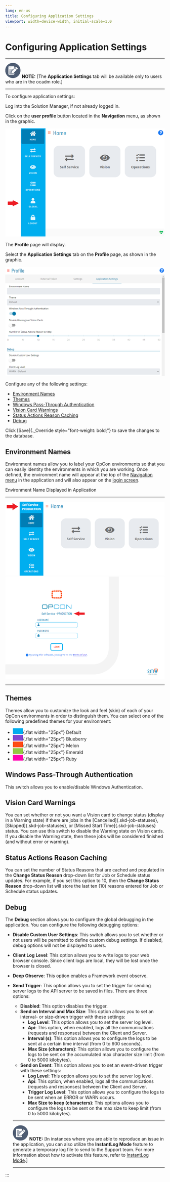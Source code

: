 ```yaml
---
lang: en-us
title: Configuring Application Settings
viewport: width=device-width, initial-scale=1.0
---
```


# Configuring Application Settings

  -------------------------------------------------------------------------------------------------------------------------------- ---------------------------------------------------------------------------------------------------------------------
  ![White pencil/paper icon on gray circular background](../../../Resources/Images/note-icon(48x48).png "Note icon")   **NOTE:** [The **Application Settings** tab will be available only to users who are in the ocadm role.]
  -------------------------------------------------------------------------------------------------------------------------------- ---------------------------------------------------------------------------------------------------------------------

To configure application settings:

Log into the Solution Manager, if not already logged in.

Click on the **user profile** button located in the **Navigation** menu,
as shown in the graphic.

![User Profile Button](../../../Resources/Images/SM/User-Profile-Button.png "User Profile Button")

The **Profile** page will display.

Select the **Application Settings** tab on the **Profile** page, as
shown in the graphic.

![Profile Application Settings Tab](../../../Resources/Images/SM/Profile-Application-Settings-Tab.png "Profile Application Settings Tab")

Configure any of the following settings:

- [Environment Names](#Environm)
- [Themes](#Themes)
- [Windows Pass-Through Authentication](#Windows)
- [Vision Card Warnings](#Vision)
- [Status Actions Reason Caching](#Status)
- [Debug](#Debug)

Click [Save]{._Override style="font-weight: bold;"} to save the changes to the database.

## Environment Names

Environment names allow you to label your OpCon environments so that you
can easily identity the environments in which you are working. Once
defined, the environment name will appear at the top of the [Navigation menu](SM-UI-Layout.md#Navigati) in the application and will also
appear on the [login screen](Logging-In.md#Solution_Manager_Login_Screen).

Environment Name Displayed in Application

  -------------------------------------------------------------------------------------------------------------------------- ---------------------------------------------------------------------------------------------------------------------------
   ![Define Environment Name](../../../Resources/Images/SM/Defined-Env-Name.png "Defined Enviroment Name")   ![Define Environment Name](../../../Resources/Images/SM/Defined-Env-Name2.png "Defined Enviroment Name")
  -------------------------------------------------------------------------------------------------------------------------- ---------------------------------------------------------------------------------------------------------------------------

## Themes

Themes allow you to customize the look and feel (skin) of each of your
OpCon environments in order to distinguish them. You can select one of
the following predefined themes for your environment:

- ![Default Theme     Swatch](../../../Resources/Images/SM/SM-theme_defaultswatch.png "Default Theme Swatch"){.flat
    width="25px"} Default
- ![Blueberry Theme     Swatch](../../../Resources/Images/SM/SM-theme_blueberryswatch.png "Blueberry Theme Swatch"){.flat
    width="25px"} Blueberry
- ![Melon Theme     Swatch](../../../Resources/Images/SM/SM-theme_melonswatch.png "Melon Theme Swatch"){.flat
    width="25px"} Melon
- ![Emerald Theme     Swatch](../../../Resources/Images/SM/SM-theme_emeraldswatch.png "Emerald Theme Swatch"){.flat
    width="25px"} Emerald
- ![Ruby Theme     Swatch](../../../Resources/Images/SM/SM-theme_rubyswatch.png "Ruby Theme Swatch"){.flat
    width="25px"} Ruby

## Windows Pass-Through Authentication

This switch allows you to enable/disable Windows Authentication.

## Vision Card Warnings

You can set whether or not you want a Vision card to change status
(display in a Warning state) if there are jobs in the
[Cancelled]{.skd-job-statuses}, [Skipped]{.skd-job-statuses}, or [Missed Start Time]{.skd-job-statuses} status. You can use this switch to
disable the Warning state on Vision cards. If you disable the Warning
state, then these jobs will be considered finished (and without error or
warning).

## Status Actions Reason Caching

You can set the number of Status Reasons that are cached and populated
in the **Change Status Reason** drop-down list for Job or Schedule
status updates. For example, if you set this option to 10, then the
**Change Status Reason** drop-down list will store the last ten (10)
reasons entered for Job or Schedule status updates.

## Debug

The **Debug** section allows you to configure the global debugging in
the application. You can configure the following debugging options:

- **Disable Custom User Settings**: This switch allows you to set
    whether or not users will be permitted to define custom debug
    settings. If disabled, debug options will not be displayed to users.
- **Client Log Level**: This option allows you to write logs to your
    web browser console. Since client logs are local, they will be lost
    once the browser is closed.
- **Deep Observe**: This option enables a Framework event observe.
- **Send Trigger**: This option allows you to set the trigger for
    sending server logs to the API server to be saved in files. There
    are three options:
  - **Disabled**: This option disables the trigger.
  - **Send on Interval and Max Size**: This option allows you to set
        an interval- or size-driven trigger with these settings:
    - **Log Level**: This option allows you to set the server log
            level.
    - **Api**: This option, when enabled, logs all the
            communications (requests and responses) between the Client
            and Server.
    - **Interval (s)**: This option allows you to configure the
            logs to be sent at a certain time interval (from 0 to 600
            seconds).
    - **Max Size (characters)**: This option allows you to
            configure the logs to be sent on the accumulated max
            character size limit (from 0 to 5000 kilobytes).
  - **Send on Event**: This option allows you to set an event-driven
        trigger with these settings:
    - **Log Level**: This option allows you to set the server log
            level.
    - **Api**: This option, when enabled, logs all the
            communications (requests and responses) between the Client
            and Server.
    - **Trigger Log Level**: This option allows you to configure
            the logs to be sent when an ERROR or WARN occurs.
    - **Max Size to keep (characters)**: This options allows you
            to configure the logs to be sent on the max size to keep
            limit (from 0 to 5000 kilobytes).

  -------------------------------------------------------------------------------------------------------------------------------- -----------------------------------------------------------------------------------------------------------------------------------------------------------------------------------------------------------------------------------------------------------------------------------------------------------------------------------------------------------
  ![White pencil/paper icon on gray circular background](../../../Resources/Images/note-icon(48x48).png "Note icon")   **NOTE:** [In instances where you are able to reproduce an issue in the application, you can also utilize the **InstantLog Mode** feature to generate a temporary log file to send to the Support team. For more information about how to activate this feature, refer to [InstantLog Mode](SM-UI-Layout.md#InstantLog).]
  -------------------------------------------------------------------------------------------------------------------------------- -----------------------------------------------------------------------------------------------------------------------------------------------------------------------------------------------------------------------------------------------------------------------------------------------------------------------------------------------------------
:::
